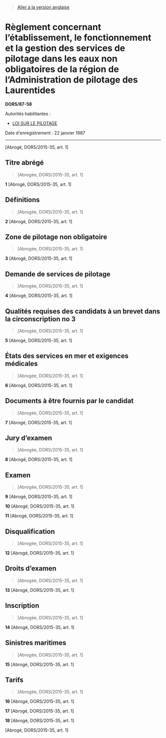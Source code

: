 > [Aller à la version anglaise](/en/Regulations/Statutory%20Orders%20and%20Regulations/87/58.md)

# Règlement concernant l’établissement, le fonctionnement et la gestion des services de pilotage dans les eaux non obligatoires de la région de l’Administration de pilotage des Laurentides

**DORS/87-58**

Autorités habilitantes : 
- [LOI SUR LE PILOTAGE](/fr/Lois/Lois%20révisées%20du%20Canada/P/P-14.md)

Date d'enregistrement : 22 janvier 1987

----------


[Abrogé, DORS/2015-35, art. 1]



## Titre abrégé
> [Abrogée, DORS/2015-35, art. 1]



**1** [Abrogé, DORS/2015-35, art. 1]




## Définitions
> [Abrogée, DORS/2015-35, art. 1]



**2** [Abrogé, DORS/2015-35, art. 1]




## Zone de pilotage non obligatoire
> [Abrogée, DORS/2015-35, art. 1]



**3** [Abrogé, DORS/2015-35, art. 1]




## Demande de services de pilotage
> [Abrogée, DORS/2015-35, art. 1]



**4** [Abrogé, DORS/2015-35, art. 1]




## Qualités requises des candidats à un brevet dans la circonscription no 3
> [Abrogée, DORS/2015-35, art. 1]



**5** [Abrogé, DORS/2015-35, art. 1]




## États des services en mer et exigences médicales
> [Abrogée, DORS/2015-35, art. 1]



**6** [Abrogé, DORS/2015-35, art. 1]




## Documents à être fournis par le candidat
> [Abrogée, DORS/2015-35, art. 1]



**7** [Abrogé, DORS/2015-35, art. 1]




## Jury d’examen
> [Abrogée, DORS/2015-35, art. 1]



**8** [Abrogé, DORS/2015-35, art. 1]




## Examen
> [Abrogée, DORS/2015-35, art. 1]



**9** [Abrogé, DORS/2015-35, art. 1]



**10** [Abrogé, DORS/2015-35, art. 1]



**11** [Abrogé, DORS/2015-35, art. 1]




## Disqualification
> [Abrogée, DORS/2015-35, art. 1]



**12** [Abrogé, DORS/2015-35, art. 1]




## Droits d’examen
> [Abrogée, DORS/2015-35, art. 1]



**13** [Abrogé, DORS/2015-35, art. 1]




## Inscription
> [Abrogée, DORS/2015-35, art. 1]



**14** [Abrogé, DORS/2015-35, art. 1]




## Sinistres maritimes
> [Abrogée, DORS/2015-35, art. 1]



**15** [Abrogé, DORS/2015-35, art. 1]




## Tarifs
> [Abrogée, DORS/2015-35, art. 1]



**16** [Abrogé, DORS/2015-35, art. 1]



**17** [Abrogé, DORS/2015-35, art. 1]



**18** [Abrogé, DORS/2015-35, art. 1]


[Abrogé, DORS/2015-35, art. 1]


